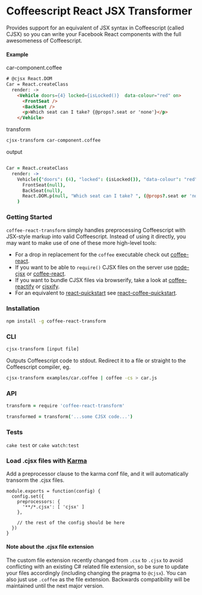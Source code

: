 # Coffeescript React JSX Transformer

Provides support for an equivalent of JSX syntax in Coffeescript (called CJSX) so you can write your Facebook React components with the full awesomeness of Coffeescript.

#### Example

car-component.coffee

```html
# @cjsx React.DOM
Car = React.createClass
  render: ->
    <Vehicle doors={4} locked={isLocked()}  data-colour="red" on>
      <FrontSeat />
      <BackSeat />
      <p>Which seat can I take? {@props?.seat or 'none'}</p>
    </Vehicle>
```

transform

```bash
cjsx-transform car-component.coffee
```

output

```coffeescript

Car = React.createClass
  render: ->
    Vehicle({"doors": (4), "locked": (isLocked()), "data-colour": "red", "on": true}, 
      FrontSeat(null), 
      BackSeat(null), 
      React.DOM.p(null, "Which seat can I take? ", (@props?.seat or 'none'))
    )
```

### Getting Started
`coffee-react-transform` simply handles preprocessing Coffeescript with JSX-style markup into valid Coffeescript. Instead of using it directly, you may want to make use of one of these more high-level tools:   
- For a drop in replacement for the `coffee` executable check out [coffee-react](https://github.com/jsdf/coffee-react).  
- If you want to be able to `require()` CJSX files on the server use [node-cjsx](https://github.com/SimonDegraeve/node-cjsx) or [coffee-react](https://github.com/jsdf/coffee-react).  
- If you want to bundle CJSX files via browserify, take a look at [coffee-reactify](https://github.com/jsdf/coffee-reactify) or [cjsxify](https://github.com/SimonDegraeve/cjsxify).  
- For an equivalent to [react-quickstart](https://github.com/andreypopp/react-quickstart) see [react-coffee-quickstart](https://github.com/SimonDegraeve/react-coffee-quickstart).  

### Installation
```bash
npm install -g coffee-react-transform
```

### CLI

```bash
cjsx-transform [input file]
```
Outputs Coffeescript code to stdout. Redirect it to a file or straight to the Coffeescript compiler, eg.
```bash
cjsx-transform examples/car.coffee | coffee -cs > car.js
```

### API
```coffeescript
transform = require 'coffee-react-transform'

transformed = transform('...some CJSX code...')
```

### Tests

`cake test` or `cake watch:test`

### Load .cjsx files with [Karma](http://karma-runner.github.io/)
Add a preprocessor clause to the karma conf file, and it will automatically transorm the .cjsx files.

```
module.exports = function(config) {
  config.set({
    preprocessors: {
      '**/*.cjsx': [ 'cjsx' ]
    },

    // the rest of the config should be here
  })
}
```

#### Note about the .cjsx file extension
The custom file extension recently changed from `.csx` to `.cjsx` to avoid conflicting with an existing C# related file extension, so be sure to update your files accordingly (including changing the pragma to  `@cjsx`). You can also just use `.coffee` as the file extension. Backwards compatibility will be maintained until the next major version.

